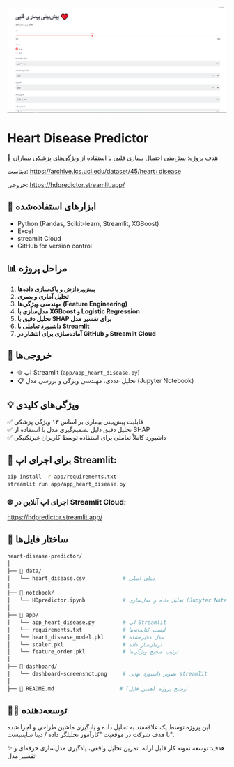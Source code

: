 ![cover](cover.png)

# Heart Disease Predictor

🎯 هدف پروژه: پیش‌بینی احتمال بیماری قلبی با استفاده از ویژگی‌های پزشکی بیماران

دیتاست: https://archive.ics.uci.edu/dataset/45/heart+disease

خروجی: https://hdpredictor.streamlit.app/


## 🔧 ابزارهای استفاده‌شده

- Python (Pandas, Scikit-learn, Streamlit, XGBoost)
- Excel
- streamlit Cloud
- GitHub for version control


## 📊 مراحل پروژه

1. **پیش‌پردازش و پاک‌سازی داده‌ها**
2. **تحلیل آماری و بصری**
3. **مهندسی ویژگی‌ها (Feature Engineering)**
4. **مدل‌سازی با XGBoost و Logistic Regression**
5. **تحلیل دقیق با SHAP برای تفسیر مدل**
6. **داشبورد تعاملی با Streamlit**
7. **آماده‌سازی برای انتشار در GitHub و Streamlit Cloud**


## 🚀 خروجی‌ها

- 🌐 اپ Streamlit (`app/app_heart_disease.py`)
- 📋 تحلیل عددی، مهندسی ویژگی و بررسی مدل (Jupyter Notebook)


## 💡 ویژگی‌های کلیدی

✅ قابلیت پیش‌بینی بیماری بر اساس ۱۳ ویژگی پزشکی  
✅ تحلیل دقیق دلیل تصمیم‌گیری مدل با استفاده از SHAP  
✅ داشبورد کاملاً تعاملی برای استفاده توسط کاربران غیرتکنیکی  


## 🎯 برای اجرای اپ Streamlit:

```bash
pip install -r app/requirements.txt
streamlit run app/app_heart_disease.py
 ```

### 🌐 اجرای اپ آنلاین در Streamlit Cloud:
https://hdpredictor.streamlit.app/


## 📁 ساختار فایل‌ها
```bash
heart-disease-predictor/
│
├── 📁 data/
│   └── heart_disease.csv            # دیتای اصلی
│
├── 📁 notebook/
│   └── HDpredictor.ipynb            # تحلیل داده و مدل‌سازی (Jupyter Notebook)
│
├── 📁 app/
│   └── app_heart_disease.py         # اپ Streamlit
│   └── requirements.txt             # لیست کتابخانه‌ها
│   └── heart_disease_model.pkl      # مدل ذخیره‌شده
│   └── scaler.pkl                   # نرمال‌ساز داده
│   └── feature_order.pkl            # ترتیب صحیح ویژگی‌ها
│
├── 📁 dashboard/
│   └── dashboard-screenshot.png     # تصویر داشبورد نهایی streamlit
│
├── 📄 README.md                     # توضیح پروژه (همین فایل)
```

## 🧑‍💻 توسعه‌دهنده

این پروژه توسط یک علاقه‌مند به تحلیل داده و یادگیری ماشین طراحی و اجرا شده  
با هدف شرکت در موقعیت "کارآموز تحلیلگر داده / دیتا ساینتیست".

✨ هدف: توسعه نمونه کار قابل ارائه، تمرین تحلیل واقعی، یادگیری مدل‌سازی حرفه‌ای و تفسیر مدل
